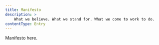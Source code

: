 ```yaml
---
title: Manifesto
description: >
    What we believe. What we stand for. What we come to work to do.
contentType: Entry
---
```


Manifesto here.
